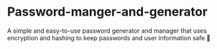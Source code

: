 # Password-manger-and-generator
A simple and easy-to-use password generator and manager that uses encryption and hashing to keep passwords and user information safe 🔏

